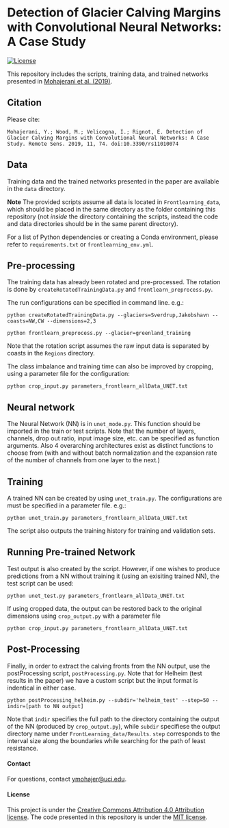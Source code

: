 Detection of Glacier Calving Margins with Convolutional Neural Networks: A Case Study
====================

[![License](https://img.shields.io/badge/license-MIT-green.svg)](https://github.com/yaramohajerani/FrontLearning/blob/master/LICENSE)

This repository includes the scripts, training data, and trained networks presented in [Mohajerani et al. (2019)](https://doi.org/10.3390/rs11010074). 

## Citation
Please cite:
```
Mohajerani, Y.; Wood, M.; Velicogna, I.; Rignot, E. Detection of Glacier Calving Margins with Convolutional Neural Networks: A Case Study. Remote Sens. 2019, 11, 74. doi:10.3390/rs11010074
```

## Data
Training data and the trained networks presented in the paper are available in the `data` directory.

**Note** The provided scripts assume all data is located in ```Frontlearning_data```, which should be placed in the same directory as the folder containing this repository (not *inside* the directory containing the scripts, instead the code and data directories should be in the same parent directory).

For a list of Python dependencies or creating a Conda environment, please refer to `requirements.txt` or `frontlearning_env.yml`.

## Pre-processing
The training data has already been rotated and pre-processed. The rotation is done by 
`createRotatedTrainingData.py`
and
`frontlearn_preprocess.py`.

The run configurations can be specified in command line. e.g.:
```
python createRotatedTrainingData.py --glaciers=Sverdrup,Jakobshavn --coasts=NW,CW --dimensions=2,3

python frontlearn_preprocess.py --glacier=greenland_training
```
Note that the rotation script assumes the raw input data is separated by coasts in the ```Regions``` directory.

The class imbalance and training time can also be improved by cropping, using a parameter file for the configuration:
```
python crop_input.py parameters_frontlearn_allData_UNET.txt
```

## Neural network
The Neural Network (NN) is in ```unet_mode.py```. This function should be imported in the train or test scripts. Note that the number of layers, channels, drop out ratio, input image size, etc. can be specified as function arguments. Also 4 overarching architectures exist as distinct functions to choose from (with and without batch normalization and the expansion rate of the number of channels from one layer to the next.)

## Training
A trained NN can be created by using `unet_train.py`. The configurations are must be specified in a parameter file. e.g.:
```
python unet_train.py parameters_frontlearn_allData_UNET.txt
``` 
The script also outputs the training history for training and validation sets.

## Running Pre-trained Network 
Test output is also created by the script. However, if one wishes to produce predictions from a NN without training it (using an exisiting trained NN), the test script can be used:
```
python unet_test.py parameters_frontlearn_allData_UNET.txt
``` 
If using cropped data, the output can be restored back to the original dimensions using `crop_output.py` with a parameter file
```
python crop_input.py parameters_frontlearn_allData_UNET.txt
```

## Post-Processing
Finally, in order to extract the calving fronts from the NN output, use the postProcessing script, ```postProcessing.py```.
Note that for Helheim (test results in the paper) we have a custom script but the input format is indentical in either case.
```
python postProcessing_helheim.py --subdir='helheim_test' --step=50 --indir=[path to NN output]
```
Note that ```indir``` specifies the full path to the directory containing the output of the NN (produced by ```crop_output.py```), while ```subdir``` specifiese the output directory name under 
```FrontLearning_data/Results```. ```step``` corresponds to the interval size along the boundaries while searching for the path of least resistance.

#### Contact
For questions, contact [ymohajer@uci.edu](mailto:ymohajer@uci.edu).

#### License
This project is under the [Creative Commons Attribution 4.0 Attribution license](https://creativecommons.org/licenses/by/4.0/). The code presented in this repository is under the [MIT license](LICENSE).
